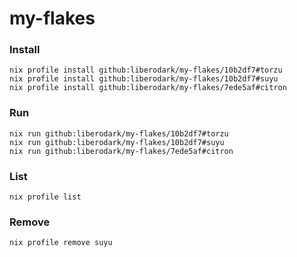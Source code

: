 # my-flakes


### Install
```
nix profile install github:liberodark/my-flakes/10b2df7#torzu
nix profile install github:liberodark/my-flakes/10b2df7#suyu
nix profile install github:liberodark/my-flakes/7ede5af#citron
```

### Run
```
nix run github:liberodark/my-flakes/10b2df7#torzu
nix run github:liberodark/my-flakes/10b2df7#suyu
nix run github:liberodark/my-flakes/7ede5af#citron
```

### List
```
nix profile list
```

### Remove
```
nix profile remove suyu
```
